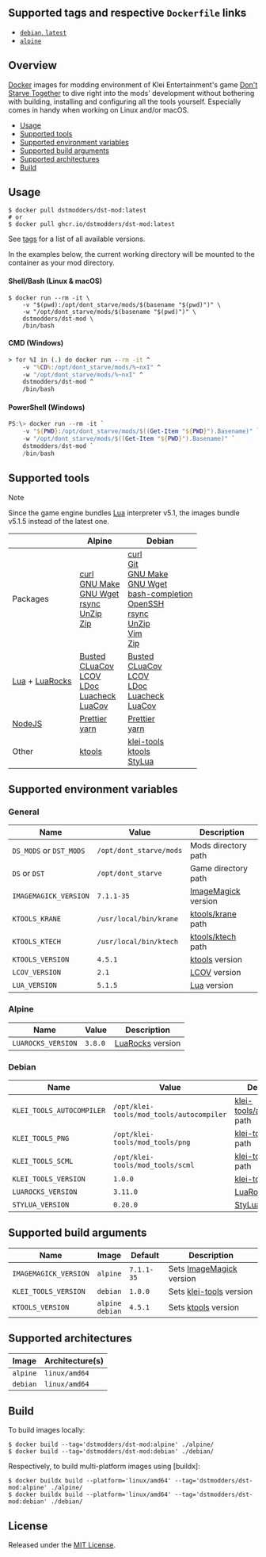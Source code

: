## Supported tags and respective `Dockerfile` links

- [`debian`, `latest`](https://github.com/dstmodders/docker-dst-mod/blob/cf8b8f6a6d3a35bd04ad4fbb95cc12700b11f0cd/debian/Dockerfile)
- [`alpine`](https://github.com/dstmodders/docker-dst-mod/blob/cf8b8f6a6d3a35bd04ad4fbb95cc12700b11f0cd/alpine/Dockerfile)

## Overview

[Docker] images for modding environment of Klei Entertainment's game [Don't
Starve Together] to dive right into the mods' development without bothering with
building, installing and configuring all the tools yourself. Especially comes in
handy when working on Linux and/or macOS.

- [Usage](https://github.com/dstmodders/docker-dst-mod/blob/main/README.md#usage)
- [Supported tools](https://github.com/dstmodders/docker-dst-mod/blob/main/README.md#supported-tools)
- [Supported environment variables](https://github.com/dstmodders/docker-dst-mod/blob/main/README.md#supported-environment-variables)
- [Supported build arguments](https://github.com/dstmodders/docker-dst-mod/blob/main/README.md#supported-build-arguments)
- [Supported architectures](https://github.com/dstmodders/docker-dst-mod/blob/main/README.md#supported-architectures)
- [Build](https://github.com/dstmodders/docker-dst-mod/blob/main/README.md#build)

## Usage

```shell
$ docker pull dstmodders/dst-mod:latest
# or
$ docker pull ghcr.io/dstmodders/dst-mod:latest
```

See [tags] for a list of all available versions.

In the examples below, the current working directory will be mounted to the
container as your mod directory.

#### Shell/Bash (Linux & macOS)

```shell
$ docker run --rm -it \
    -v "$(pwd):/opt/dont_starve/mods/$(basename "$(pwd)")" \
    -w "/opt/dont_starve/mods/$(basename "$(pwd)")" \
    dstmodders/dst-mod \
    /bin/bash
```

#### CMD (Windows)

```cmd
> for %I in (.) do docker run --rm -it ^
    -v "%CD%:/opt/dont_starve/mods/%~nxI" ^
    -w "/opt/dont_starve/mods/%~nxI" ^
    dstmodders/dst-mod ^
    /bin/bash
```

#### PowerShell (Windows)

```powershell
PS:\> docker run --rm -it `
    -v "${PWD}:/opt/dont_starve/mods/$((Get-Item "${PWD}").Basename)" `
    -w "/opt/dont_starve/mods/$((Get-Item "${PWD}").Basename)" `
    dstmodders/dst-mod `
    /bin/bash
```

## Supported tools

> [!NOTE]
> Since the game engine bundles [Lua] interpreter v5.1, the images bundle v5.1.5
> instead of the latest one.

|                    | Alpine                                                                        | Debian                                                                                                                                  |
| ------------------ | ----------------------------------------------------------------------------- | --------------------------------------------------------------------------------------------------------------------------------------- |
| Packages           | [curl]<br />[GNU Make]<br />[GNU Wget]<br />[rsync]<br />[UnZip]<br />[Zip]   | [curl]<br />[Git]<br />[GNU Make]<br />[GNU Wget]<br />[bash-completion]<br />[OpenSSH]<br />[rsync]<br />[UnZip]<br />[Vim]<br />[Zip] |
| [Lua] + [LuaRocks] | [Busted]<br />[CLuaCov]<br />[LCOV]<br />[LDoc]<br />[Luacheck]<br />[LuaCov] | [Busted]<br />[CLuaCov]<br />[LCOV]<br />[LDoc]<br />[Luacheck]<br />[LuaCov]                                                           |
| [NodeJS]           | [Prettier]<br />[yarn]                                                        | [Prettier]<br />[yarn]                                                                                                                  |
| Other              | [ktools]                                                                      | [klei-tools]<br />[ktools]<br />[StyLua]                                                                                                |

## Supported environment variables

### General

| Name                    | Value                   | Description           |
| ----------------------- | ----------------------- | --------------------- |
| `DS_MODS` or `DST_MODS` | `/opt/dont_starve/mods` | Mods directory path   |
| `DS` or `DST`           | `/opt/dont_starve`      | Game directory path   |
| `IMAGEMAGICK_VERSION`   | `7.1.1-35`              | [ImageMagick] version |
| `KTOOLS_KRANE`          | `/usr/local/bin/krane`  | [ktools/krane] path   |
| `KTOOLS_KTECH`          | `/usr/local/bin/ktech`  | [ktools/ktech] path   |
| `KTOOLS_VERSION`        | `4.5.1`                 | [ktools] version      |
| `LCOV_VERSION`          | `2.1`                   | [LCOV] version        |
| `LUA_VERSION`           | `5.1.5`                 | [Lua] version         |

### Alpine

| Name               | Value   | Description        |
| ------------------ | ------- | ------------------ |
| `LUAROCKS_VERSION` | `3.8.0` | [LuaRocks] version |

### Debian

| Name                      | Value                                    | Description                    |
| ------------------------- | ---------------------------------------- | ------------------------------ |
| `KLEI_TOOLS_AUTOCOMPILER` | `/opt/klei-tools/mod_tools/autocompiler` | [klei-tools/autocompiler] path |
| `KLEI_TOOLS_PNG`          | `/opt/klei-tools/mod_tools/png`          | [klei-tools/png] path          |
| `KLEI_TOOLS_SCML`         | `/opt/klei-tools/mod_tools/scml`         | [klei-tools/scml] path         |
| `KLEI_TOOLS_VERSION`      | `1.0.0`                                  | [klei-tools] version           |
| `LUAROCKS_VERSION`        | `3.11.0`                                 | [LuaRocks] version             |
| `STYLUA_VERSION`          | `0.20.0`                                 | [StyLua] version               |

## Supported build arguments

| Name                  | Image                  | Default    | Description                |
| --------------------- | ---------------------- | ---------- | -------------------------- |
| `IMAGEMAGICK_VERSION` | `alpine`               | `7.1.1-35` | Sets [ImageMagick] version |
| `KLEI_TOOLS_VERSION`  | `debian`               | `1.0.0`    | Sets [klei-tools] version  |
| `KTOOLS_VERSION`      | `alpine`<br />`debian` | `4.5.1`    | Sets [ktools] version      |

## Supported architectures

| Image    | Architecture(s) |
| -------- | --------------- |
| `alpine` | `linux/amd64`   |
| `debian` | `linux/amd64`   |

## Build

To build images locally:

```shell
$ docker build --tag='dstmodders/dst-mod:alpine' ./alpine/
$ docker build --tag='dstmodders/dst-mod:debian' ./debian/
```

Respectively, to build multi-platform images using [buildx]:

```shell
$ docker buildx build --platform='linux/amd64' --tag='dstmodders/dst-mod:alpine' ./alpine/
$ docker buildx build --platform='linux/amd64' --tag='dstmodders/dst-mod:debian' ./debian/
```

## License

Released under the [MIT License](https://opensource.org/licenses/MIT).

[bash-completion]: https://github.com/scop/bash-completion
[busted]: https://olivinelabs.com/busted/
[cluacov]: https://github.com/mpeterv/cluacov
[curl]: https://curl.haxx.se/
[docker]: https://www.docker.com/
[don't starve together]: https://www.klei.com/games/dont-starve-together
[git]: https://git-scm.com/
[gnu make]: https://www.gnu.org/software/make/
[gnu wget]: https://www.gnu.org/software/wget/
[imagemagick]: https://imagemagick.org/index.php
[klei-tools/autocompiler]: https://github.com/dstmodders/klei-tools?tab=readme-ov-file#autocompiler
[klei-tools/png]: https://github.com/dstmodders/klei-tools?tab=readme-ov-file#png
[klei-tools/scml]: https://github.com/dstmodders/klei-tools?tab=readme-ov-file#scml
[klei-tools]: https://github.com/dstmodders/klei-tools
[ktools/krane]: https://github.com/dstmodders/ktools?tab=readme-ov-file#krane
[ktools/ktech]: https://github.com/dstmodders/ktools?tab=readme-ov-file#ktech
[ktools]: https://github.com/dstmodders/ktools
[lcov]: http://ltp.sourceforge.net/coverage/lcov.php
[ldoc]: https://stevedonovan.github.io/ldoc/
[lua]: https://www.lua.org/
[luacheck]: https://github.com/mpeterv/luacheck
[luacov]: https://keplerproject.github.io/luacov/
[luarocks]: https://luarocks.org/
[nodejs]: https://nodejs.org/
[openssh]: https://www.openssh.com/
[prettier]: https://prettier.io/
[rsync]: https://rsync.samba.org/
[stylua]: https://github.com/JohnnyMorganz/StyLua
[tags]: https://hub.docker.com/r/dstmodders/dst-mod/tags
[unzip]: http://infozip.sourceforge.net/UnZip.html
[vim]: https://www.vim.org/
[yarn]: https://yarnpkg.com/
[zip]: http://infozip.sourceforge.net/Zip.html
